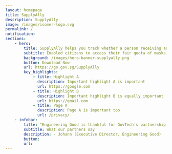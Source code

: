 ```yaml
---
layout: homepage
title: SupplyAlly
description: SupplyAlly
image: /images/isomer-logo.svg
permalink: /
notification: 
sections:
    - hero:
        title: SupplyAlly helps you track whether a person receiving an item has received it before.
        subtitle: Enabled citizens to access their fair quota of masks, with flexibility to different points and modes of distribution.
        background: /images/hero-banner-supplyally.png
        button: Download Now
        url: https://go.gov.sg/SupplyAlly
        key_highlights:
            - title: Highlight A
              description: Important highlight A is important
              url: https://google.com
            - title: Highlight B
              description: Important highlight B is equally important
              url: https://gmail.com
            - title: Page A
              description: Page A is important too
              url: /privacy/
    - infobar:
        title: “Engineering Good is thankful for GovTech's partnership. With SupplyAlly we hope to eliminate duplication in our efforts and optimise the effort of our volunteers and the beneficiary organisations.”
        subtitle: What our partners say
        description: - Johann (Executive Director, Engineering Good)
        button: 
        url: 
---
```

